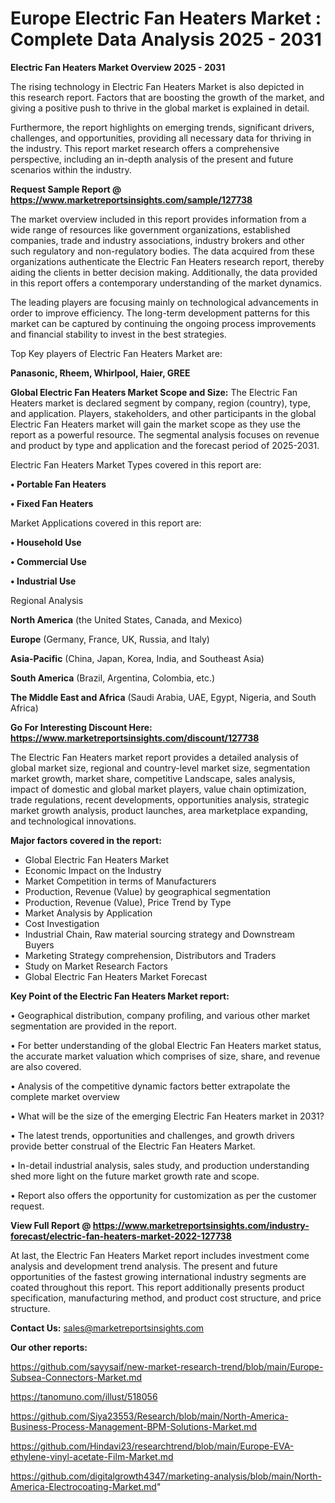# Europe Electric Fan Heaters Market : Complete Data Analysis 2025 - 2031

<Strong> Electric Fan Heaters Market Overview 2025 - 2031</strong>

The rising technology in Electric Fan Heaters Market is also depicted in this research report. Factors that are boosting the growth of the market, and giving a positive push to thrive in the global market is explained in detail.

Furthermore, the report highlights on emerging trends, significant drivers, challenges, and opportunities, providing all necessary data for thriving in the industry. This report market research offers a comprehensive perspective, including an in-depth analysis of the present and future scenarios within the industry.

<strong>Request Sample Report @ <a href=https://www.marketreportsinsights.com/sample/127738>https://www.marketreportsinsights.com/sample/127738</a></strong>

The market overview included in this report provides information from a wide range of resources like government organizations, established companies, trade and industry associations, industry brokers and other such regulatory and non-regulatory bodies. The data acquired from these organizations authenticate the Electric Fan Heaters research report, thereby aiding the clients in better decision making. Additionally, the data provided in this report offers a contemporary understanding of the market dynamics.

The leading players are focusing mainly on technological advancements in order to improve efficiency. The long-term development patterns for this market can be captured by continuing the ongoing process improvements and financial stability to invest in the best strategies.

Top Key players of Electric Fan Heaters Market are:

<strong>Panasonic, Rheem, Whirlpool, Haier, GREE</strong>

<strong><b>Global Electric Fan Heaters Market Scope and Size:</b></strong>
The Electric Fan Heaters market is declared segment by company, region (country), type, and application. Players, stakeholders, and other participants in the global Electric Fan Heaters market will gain the market scope as they use the report as a powerful resource. The segmental analysis focuses on revenue and product by type and application and the forecast period of 2025-2031.

Electric Fan Heaters Market Types covered in this report are:

<strong>• Portable Fan Heaters

• Fixed Fan Heaters</strong>

Market Applications covered in this report are:

<strong>• Household Use

• Commercial Use

• Industrial Use</strong> 

Regional Analysis

<strong>North America</strong> (the United States, Canada, and Mexico)

<strong>Europe</strong> (Germany, France, UK, Russia, and Italy)

<strong>Asia-Pacific</strong> (China, Japan, Korea, India, and Southeast Asia)

<strong>South America</strong> (Brazil, Argentina, Colombia, etc.)

<strong>The Middle East and Africa</strong> (Saudi Arabia, UAE, Egypt, Nigeria, and South Africa)

<strong>Go For Interesting Discount Here: <a href=https://www.marketreportsinsights.com/discount/127738>https://www.marketreportsinsights.com/discount/127738</a></strong>

The Electric Fan Heaters market report provides a detailed analysis of global market size, regional and country-level market size, segmentation market growth, market share, competitive Landscape, sales analysis, impact of domestic and global market players, value chain optimization, trade regulations, recent developments, opportunities analysis, strategic market growth analysis, product launches, area marketplace expanding, and technological innovations.

<strong><b>Major factors covered in the report:</b></strong>
<ul>
  <li>Global Electric Fan Heaters Market </li>
  <li>Economic Impact on the Industry</li>
  <li>Market Competition in terms of Manufacturers</li>
  <li>Production, Revenue (Value) by geographical segmentation</li>
  <li>Production, Revenue (Value), Price Trend by Type</li>
  <li>Market Analysis by Application</li>
  <li>Cost Investigation</li>
  <li>Industrial Chain, Raw material sourcing strategy and Downstream Buyers</li>
  <li>Marketing Strategy comprehension, Distributors and Traders</li>
  <li>Study on Market Research Factors</li>
  <li>Global Electric Fan Heaters Market Forecast</li>
</ul>

<strong><b>Key Point of the Electric Fan Heaters Market report:</b></strong>

• Geographical distribution, company profiling, and various other market segmentation are provided in the report.

• For better understanding of the global Electric Fan Heaters market status, the accurate market valuation which comprises of size, share, and revenue are also covered.

• Analysis of the competitive dynamic factors better extrapolate the complete market overview

• What will be the size of the emerging Electric Fan Heaters market in 2031?

• The latest trends, opportunities and challenges, and growth drivers provide better construal of the Electric Fan Heaters Market.

• In-detail industrial analysis, sales study, and production understanding shed more light on the future market growth rate and scope.

• Report also offers the opportunity for customization as per the customer request.

<strong><b>View Full Report @ <a href=https://www.marketreportsinsights.com/industry-forecast/electric-fan-heaters-market-2022-127738>https://www.marketreportsinsights.com/industry-forecast/electric-fan-heaters-market-2022-127738</a></b></strong>


At last, the Electric Fan Heaters Market report includes investment come analysis and development trend analysis. The present and future opportunities of the fastest growing international industry segments are coated throughout this report. This report additionally presents product specification, manufacturing method, and product cost structure, and price structure.

<strong>Contact Us:</strong>
sales@marketreportsinsights.com

<strong>Our other reports:</strong>

<a href=https://github.com/sayysaif/new-market-research-trend/blob/main/Europe-Subsea-Connectors-Market.md>https://github.com/sayysaif/new-market-research-trend/blob/main/Europe-Subsea-Connectors-Market.md</a>

<a href=https://tanomuno.com/illust/518056>https://tanomuno.com/illust/518056</a>

<a href=https://github.com/Siya23553/Research/blob/main/North-America-Business-Process-Management-BPM-Solutions-Market.md>https://github.com/Siya23553/Research/blob/main/North-America-Business-Process-Management-BPM-Solutions-Market.md</a>

<a href=https://github.com/Hindavi23/researchtrend/blob/main/Europe-EVA-ethylene-vinyl-acetate-Film-Market.md>https://github.com/Hindavi23/researchtrend/blob/main/Europe-EVA-ethylene-vinyl-acetate-Film-Market.md</a>

<a href=https://github.com/digitalgrowth4347/marketing-analysis/blob/main/North-America-Electrocoating-Market.md>https://github.com/digitalgrowth4347/marketing-analysis/blob/main/North-America-Electrocoating-Market.md</a>"
